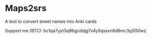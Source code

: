 # Maps2srs
A tool to convert street names into Anki cards

Support me (BTC): bc1qa7yyt3q86gcddjg7v4y5qssxn8d8mc3yj050wz

